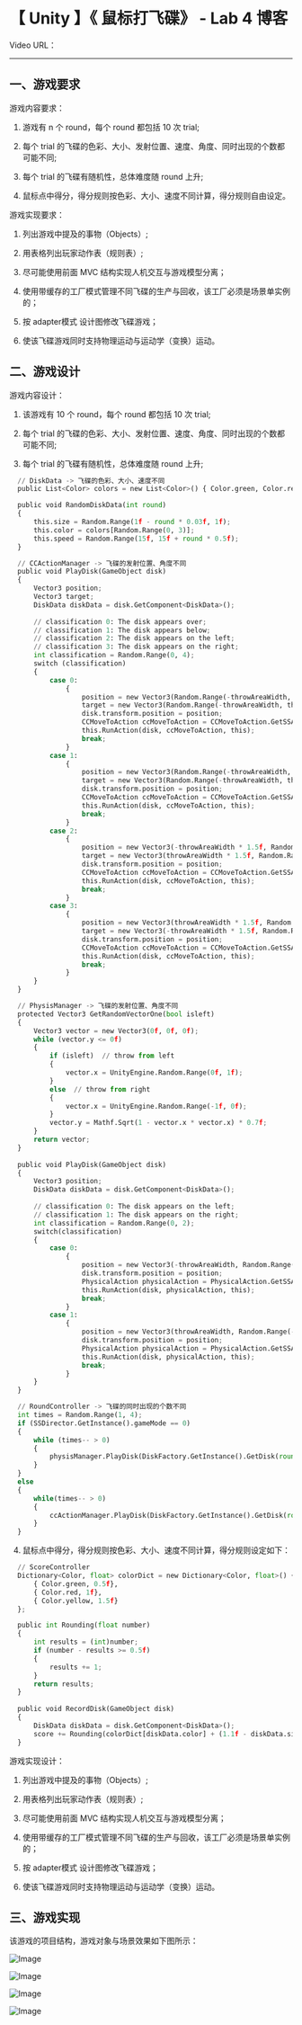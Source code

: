 # 【 Unity 】《 鼠标打飞碟》 - Lab 4 博客 

Video URL：

---

## 一、游戏要求 

游戏内容要求：

1. 游戏有 n 个 round，每个 round 都包括 10 次 trial;

2. 每个 trial 的飞碟的色彩、大小、发射位置、速度、角度、同时出现的个数都可能不同;

3. 每个 trial 的飞碟有随机性，总体难度随 round 上升;

4. 鼠标点中得分，得分规则按色彩、大小、速度不同计算，得分规则自由设定。

游戏实现要求：

1. 列出游戏中提及的事物（Objects）;

2. 用表格列出玩家动作表（规则表）;

3. 尽可能使用前面 MVC 结构实现人机交互与游戏模型分离；
4. 使用带缓存的工厂模式管理不同飞碟的生产与回收，该工厂必须是场景单实例的；
5. 按 adapter模式 设计图修改飞碟游戏；

6. 使该飞碟游戏同时支持物理运动与运动学（变换）运动。

## 二、游戏设计 

游戏内容设计：

1. 该游戏有 10 个 round，每个 round 都包括 10 次 trial;

2. 每个 trial 的飞碟的色彩、大小、发射位置、速度、角度、同时出现的个数都可能不同;
3. 每个 trial 的飞碟有随机性，总体难度随 round 上升;

```python
  // DiskData -> 飞碟的色彩、大小、速度不同
  public List<Color> colors = new List<Color>() { Color.green, Color.red, Color.yellow };

  public void RandomDiskData(int round)
  {
      this.size = Random.Range(1f - round * 0.03f, 1f);
      this.color = colors[Random.Range(0, 3)];
      this.speed = Random.Range(15f, 15f + round * 0.5f);
  }

  // CCActionManager -> 飞碟的发射位置、角度不同
  public void PlayDisk(GameObject disk)
  {
      Vector3 position;
      Vector3 target;
      DiskData diskData = disk.GetComponent<DiskData>();
  
      // classification 0: The disk appears over;
      // classification 1: The disk appears below;
      // classification 2: The disk appears on the left;
      // classification 3: The disk appears on the right;
      int classification = Random.Range(0, 4);
      switch (classification)
      {
          case 0:
              {
                  position = new Vector3(Random.Range(-throwAreaWidth, throwAreaWidth), throwAreaHeight * 3);
                  target = new Vector3(Random.Range(-throwAreaWidth, throwAreaWidth), -throwAreaHeight * 3);
                  disk.transform.position = position;
                  CCMoveToAction ccMoveToAction = CCMoveToAction.GetSSAction(target, diskData.speed * 0.75f);
                  this.RunAction(disk, ccMoveToAction, this);
                  break;
              }
          case 1:
              {
                  position = new Vector3(Random.Range(-throwAreaWidth, throwAreaWidth), -throwAreaHeight * 3);
                  target = new Vector3(Random.Range(-throwAreaWidth, throwAreaWidth), throwAreaHeight * 3);
                  disk.transform.position = position;
                  CCMoveToAction ccMoveToAction = CCMoveToAction.GetSSAction(target, diskData.speed * 0.75f);
                  this.RunAction(disk, ccMoveToAction, this);
                  break;
              }
          case 2:
              {
                  position = new Vector3(-throwAreaWidth * 1.5f, Random.Range(-throwAreaHeight, throwAreaHeight));
                  target = new Vector3(throwAreaWidth * 1.5f, Random.Range(-throwAreaHeight, throwAreaHeight));
                  disk.transform.position = position;
                  CCMoveToAction ccMoveToAction = CCMoveToAction.GetSSAction(target, diskData.speed * 0.75f);
                  this.RunAction(disk, ccMoveToAction, this);
                  break;
              }
          case 3:
              {
                  position = new Vector3(throwAreaWidth * 1.5f, Random.Range(-throwAreaHeight, throwAreaHeight));
                  target = new Vector3(-throwAreaWidth * 1.5f, Random.Range(-throwAreaHeight, throwAreaHeight));
                  disk.transform.position = position;
                  CCMoveToAction ccMoveToAction = CCMoveToAction.GetSSAction(target, diskData.speed * 0.75f);
                  this.RunAction(disk, ccMoveToAction, this);
                  break;
              }
      }
  }

  // PhysisManager -> 飞碟的发射位置、角度不同
  protected Vector3 GetRandomVectorOne(bool isleft)
  {
      Vector3 vector = new Vector3(0f, 0f, 0f);
      while (vector.y <= 0f)
      {
          if (isleft)  // throw from left
          {
              vector.x = UnityEngine.Random.Range(0f, 1f);
          }
          else  // throw from right
          {
              vector.x = UnityEngine.Random.Range(-1f, 0f);
          }
          vector.y = Mathf.Sqrt(1 - vector.x * vector.x) * 0.7f;
      }
      return vector;
  }
  
  public void PlayDisk(GameObject disk)
  {
      Vector3 position;
      DiskData diskData = disk.GetComponent<DiskData>();
  
      // classification 0: The disk appears on the left;
      // classification 1: The disk appears on the right;
      int classification = Random.Range(0, 2);
      switch(classification)
      {
          case 0:
              {
                  position = new Vector3(-throwAreaWidth, Random.Range(-throwAreaHeight, throwAreaHeight));
                  disk.transform.position = position;
                  PhysicalAction physicalAction = PhysicalAction.GetSSAction(GetRandomVectorOne(true) * diskData.speed);
                  this.RunAction(disk, physicalAction, this);
                  break;
              }
          case 1:
              {
                  position = new Vector3(throwAreaWidth, Random.Range(-throwAreaHeight, throwAreaHeight));
                  disk.transform.position = position;
                  PhysicalAction physicalAction = PhysicalAction.GetSSAction(GetRandomVectorOne(false) * diskData.speed);
                  this.RunAction(disk, physicalAction, this);
                  break;
              }
      }
  }

  // RoundController -> 飞碟的同时出现的个数不同
  int times = Random.Range(1, 4);
  if (SSDirector.GetInstance().gameMode == 0)
  {
      while (times-- > 0)
      {
          physisManager.PlayDisk(DiskFactory.GetInstance().GetDisk(round, 0));
      }
  }
  else
  {
      while(times-- > 0)
      {
          ccActionManager.PlayDisk(DiskFactory.GetInstance().GetDisk(round, 1));
      }
  }
```

4. 鼠标点中得分，得分规则按色彩、大小、速度不同计算，得分规则设定如下：

```python
  // ScoreController
  Dictionary<Color, float> colorDict = new Dictionary<Color, float>() {
      { Color.green, 0.5f},
      { Color.red, 1f},
      { Color.yellow, 1.5f}
  };

  public int Rounding(float number)
  {
      int results = (int)number;
      if (number - results >= 0.5f)
      {
          results += 1;
      }
      return results;
  }
  
  public void RecordDisk(GameObject disk)
  {
      DiskData diskData = disk.GetComponent<DiskData>();
      score += Rounding(colorDict[diskData.color] + (1.1f - diskData.size) * 4 + (diskData.speed - 14f) * 0.3f);
  }
```

游戏实现设计：

1. 列出游戏中提及的事物（Objects）;

2. 用表格列出玩家动作表（规则表）;

3. 尽可能使用前面 MVC 结构实现人机交互与游戏模型分离；
4. 使用带缓存的工厂模式管理不同飞碟的生产与回收，该工厂必须是场景单实例的；
5. 按 adapter模式 设计图修改飞碟游戏；

6. 使该飞碟游戏同时支持物理运动与运动学（变换）运动。

## 三、游戏实现

该游戏的项目结构，游戏对象与场景效果如下图所示： 

![Image](./word/media/image1.png)

![Image](./word/media/image2.png)

![Image](./word/media/image3.png)

![Image](./word/media/Main.png)
